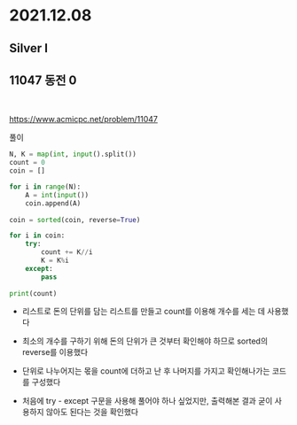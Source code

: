 # 2021.12.08

## Silver I

## 11047 동전 0

<br/>

https://www.acmicpc.net/problem/11047



풀이

```python
N, K = map(int, input().split())
count = 0
coin = []

for i in range(N):
    A = int(input())
    coin.append(A)
    
coin = sorted(coin, reverse=True)

for i in coin:
    try:
        count += K//i
        K = K%i 
    except:
        pass
    
print(count)
```

*  리스트로 돈의 단위를 담는 리스트를 만들고 count를 이용해 개수를 세는 데 사용했다
* 최소의 개수를 구하기 위해 돈의 단위가 큰 것부터 확인해야 하므로 sorted의 reverse를 이용했다
* 단위로 나누어지는 몫을 count에 더하고 난 후 나머지를 가지고 확인해나가는 코드를 구성했다

* 처음에 try - except 구문을 사용해 풀어야 하나 싶었지만, 출력해본 결과 굳이 사용하지 않아도 된다는 것을 확인했다